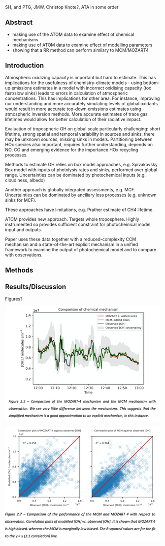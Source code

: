 SH, and PTG, JMW, Christop Knote?, ATA in some order

## Abstract
* making use of the ATOM data to examine effect of chemical mechanisms
* making use of ATOM data to examine effect of modelling parameters
* showing that a RR method can perform similary to MCM/MOZART4

## Introduction

Atmospheric oxidizing capacity is important but hard to estimate.  This has implications for the usefulness of chemistry-climate models - using bottom-up emissions estimates in a model with incorrect oxidising capacity (too fast/slow sinks) leads to errors in calculation of atmospheric concentrations. This has implications for other area.  For instance, improving our understanding and more accurately simulating levels of global oxidants would result in more accurate top-down emissions estimates using atmospheric inversion methods.  More accurate estimates of trace gas lifetimes would allow for better calculation of their radiative impact.

Evaluation of tropospheric OH on global scale particularly challenging: short lifetime, strong spatial and temporal variability in sources and sinks, there may be unknown sources, missing sinks in models. Partitioning between HOx species also important, requires further understanding, depends on NO, CO and emerging evidence for the importance HOx recycling processes.

Methods to estimate OH relies on box model approaches, e.g. Spivakovsky.  Box model with inputs of photolysis rates and sinks, performed over global range.   Uncertainties can be dominated by photochemical inputs (e.g. cloudiness, albedo)

Another approach is globally integrated assessments, e.g. MCF.  Uncertainties can be dominated by anciliary loss processes (e.g. unknown sinks for MCF).

These approaches have limitations, e.g. Prather estimate of CH4 lifetime.

ATOM provides new approach.  Targets whole troposphere.  Highly instrumented so provides sufficient constraint for photochemical model input and outputs.  

Paper uses these data together with a reduced-complexity CCM mechanism and a state-of-the-art explicit mechanism in a unified framework to examine the output of photochemical model and to compare with observations.

## Methods

## Results/Discussion

Figures?

![Success](figures/draf_fig_success.png )

![Correl](figures/draft_fig_correl.png)
